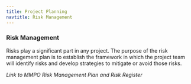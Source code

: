 ```yaml
---
title: Project Planning
navtitle: Risk Management
---
```

### Risk Management

Risks play a significant part in any project. The purpose of the risk management plan is to establish the framework in which the project team will identify risks and develop strategies to mitigate or avoid those risks.

_Link to MMPO Risk Management Plan and Risk Register_


